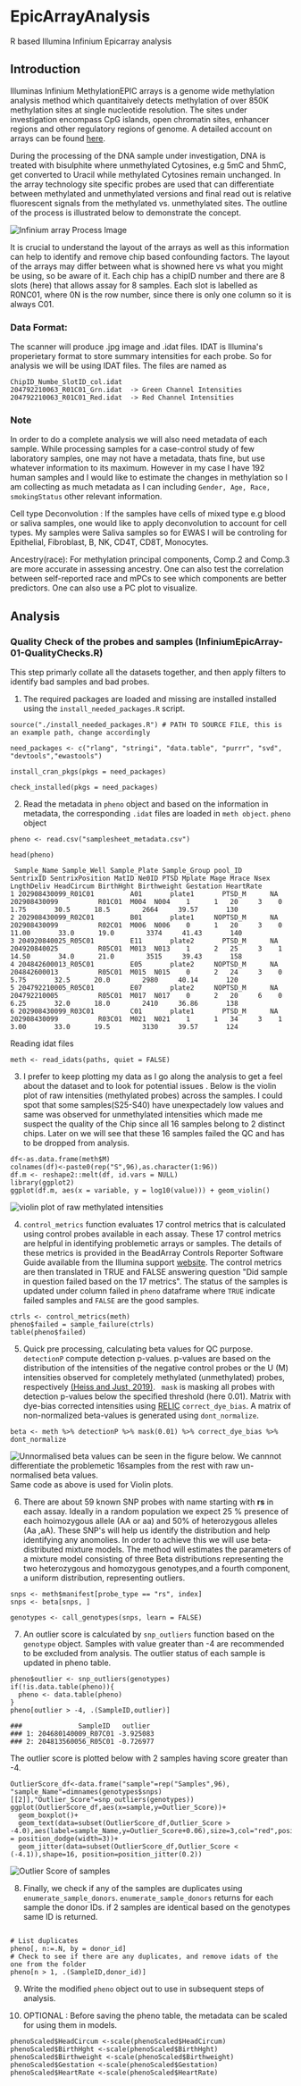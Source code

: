 # EpicArrayAnalysis
R based Illumina Infinium Epicarray analysis
## Introduction

Illuminas Infinium MethylationEPIC arrays is a genome wide methylation analysis method which quantitaively detects methylation of over 850K methylation sites at single nucleotide resolution. The sites under investigation encompass CpG islands, open chromatin sites, enhancer regions and other regulatory regions of genome. A detailed account on arrays can be found [here](https://genomebiology.biomedcentral.com/articles/10.1186/s13059-016-1066-1).

During the processing of the DNA sample under investigation, DNA is treated with bisulphite where unmethylated Cytosines, e.g 5mC and 5hmC, get converted to Uracil while methylated Cytosines remain unchanged.  In the array technology site specific probes are used that can differentiate between methylated and unmethylated versions and final read out is relative fluorescent signals from the methylated vs. unmethylated sites. The outline of the process is illustrated below to demonstrate the concept. 

![Infinium array Process Image](./img/image1.png)

It is crucial to understand the layout of the arrays as well as this information can help to identify and remove chip based confounding factors. The layout of the arrays may differ between what is showned here vs what you might be using, so be aware of it.   Each chip has a chipID number and there are 8 slots (here) that allows assay for 8 samples.  Each slot is labelled as R0NC01, where 0N is the row number, since there is only one column so it is always C01.

### Data Format:
The scanner will produce .jpg image and .idat files.  IDAT is Illumina's properietary format to store summary intensities for each probe.  So for analysis we will be using IDAT files. The files are named as
```
ChipID_Numbe_SlotID_col.idat
204792210063_R01C01_Grn.idat  -> Green Channel Intensities
204792210063_R01C01_Red.idat  -> Red Channel Intensities
```
### Note

In order to do a complete analysis we will also need metadata of each sample. While processing samples for a case-control study of few laboratory samples, one may not have a metadata, thats fine, but use whatever information to its maximum.  However in my case I have 192 human samples and I would like to estimate the changes in methylation so I am collecting as much metadata as I can including `Gender, Age, Race, smokingStatus` other relevant information.

Cell type Deconvolution :  If the samples have cells of mixed type e.g blood or saliva samples,  one would like to apply deconvolution to account for cell types. My samples were Saliva samples so for EWAS I will be controling for Epithelial, Fibroblast, B, NK, CD4T, CD8T, Monocytes. 

Ancestry(race): For methylation principal components, Comp.2 and Comp.3 are more accurate in assessing ancestry. One can also test the correlation between self-reported race and mPCs to see which components are better predictors. One can also use a PC plot to visualize.

## Analysis

### Quality Check of the probes and samples (InfiniumEpicArray-01-QualityChecks.R)

This step primarly collate all the datasets together, and then apply filters to identify bad samples and bad probes.

1. The required packages are loaded and missing are installed installed using the `install_needed_packages.R` script.
```
source("./install_needed_packages.R") # PATH TO SOURCE FILE, this is an example path, change accordingly  

need_packages <- c("rlang", "stringi", "data.table", "purrr", "svd", "devtools","ewastools")

install_cran_pkgs(pkgs = need_packages)

check_installed(pkgs = need_packages)
```
2.  Read the metadata in `pheno` object and based on the information in metadata, the corresponding `.idat` files are loaded in `meth object`. `pheno` object
```
pheno <- read.csv("samplesheet_metadata.csv")

head(pheno)

 Sample_Name Sample_Well Sample_Plate Sample_Group pool_ID    SentrixID SentrixPosition MatID Ne0ID PTSD Mplate Mage Mrace Nsex LngthDeliv HeadCircum BirthHght Birthweight Gestation HeartRate
1 202908430099_R01C01         A01       plate1       PTSD_M      NA 202908430099          R01C01  M004  N004    1      1   20     3    0       1.75       30.5      18.5        2664     39.57       130
2 202908430099_R02C01         B01       plate1     NOPTSD_M      NA 202908430099          R02C01  M006  N006    0      1   20     3    0      11.00       33.0      19.0        3374     41.43       140
3 204920840025_R05C01         E11       plate2       PTSD_M      NA 204920840025          R05C01  M013  N013    1      2   25     3    1      14.50       34.0      21.0        3515     39.43       158
4 204842600013_R05C01         E05       plate2     NOPTSD_M      NA 204842600013          R05C01  M015  N015    0      2   24     3    0       5.75       32.5      20.0        2980     40.14       120
5 204792210005_R05C01         E07       plate2     NOPTSD_M      NA 204792210005          R05C01  M017  N017    0      2   20     6    0       6.25       32.0      18.0        2410     36.86       138
6 202908430099_R03C01         C01       plate1       PTSD_M      NA 202908430099          R03C01  M021  N021    1      1   34     3    1       3.00       33.0      19.5        3130     39.57       124
```
Reading idat files
```
meth <- read_idats(paths, quiet = FALSE)
```

3. I prefer to keep plotting my data as I go along the analysis to get a feel about the dataset and to look for potential issues .  Below is the violin plot of raw intensities (methylated probes) across the samples. I could spot that some samples(S25-S40) have unexpectadely low values and same was observed for unmethylated intensities which made me suspect the quality of the Chip since all 16 samples belong to 2 distinct chips.  Later on we will see that these 16 samples failed the QC and has to be dropped from analysis.
```
df<-as.data.frame(meth$M)
colnames(df)<-paste0(rep("S",96),as.character(1:96))
df.m <- reshape2::melt(df, id.vars = NULL)
library(ggplot2)
ggplot(df.m, aes(x = variable, y = log10(value))) + geom_violin()

```
![violin plot of raw methylated intensities](./img/Raw_Methylation_intensities.png)

4. `control_metrics` function  evaluates 17 control metrics that is calculated using control probes available in each assay.  These 17 control metrics are helpful in identifying problemetic arrays or samples.   The details of these metrics is provided in the BeadArray Controls Reporter Software Guide available from the Illumina support [website](https://support.illumina.com/content/dam/illumina-support/documents/documentation/chemistry_documentation/infinium_assays/infinium_hd_methylation/beadarray-controls-reporter-user-guide-1000000004009-00.pdf).  The control metrics are then translated in TRUE and FALSE answering question "Did sample in question  failed based on the 17 metrics". The status of the samples is updated under column failed in `pheno` dataframe where `TRUE` indicate failed samples and `FALSE` are the good samples.
```
ctrls <- control_metrics(meth)
pheno$failed = sample_failure(ctrls)
table(pheno$failed)
```
5.  Quick pre processing, calculating beta values for QC purpose. `detectionP` compute detection p-values. p-values are based on the distribution of the intensities of the negative control probes or the U (M) intensities observed for completely methylated (unmethylated) probes, respectively [(Heiss and Just, 2019)](https://clinicalepigeneticsjournal.biomedcentral.com/articles/10.1186/s13148-019-0615-3). ` mask` is masking all probes with detection p-values below the specified threshold (here 0.01). Matrix with dye-bias corrected intensities using [RELIC](https://www.ncbi.nlm.nih.gov/pmc/articles/PMC5209853/#:~:text=RELIC%20is%20an%20efficient%20and,to%20facilitate%20DNA%20methylation%20studies.) `correct_dye_bias`. A matrix of non-normalized beta-values is generated using `dont_normalize`.
```
beta <- meth %>% detectionP %>% mask(0.01) %>% correct_dye_bias %>% dont_normalize
```
![Unnormalised beta values can be seen in the figure below.  We cannnot differentiate the problemetic 16samples from the rest with raw un-normalised beta values.](./img/raw_unnorm_betavalues.png) Same code as above is used for Violin plots.

6. There are about 59 known SNP probes with name starting with **rs** in each assay.  Ideally in a random population we expect 25 % presence of each hoimozygous allele (AA or aa) and 50% of heterozygous alleles (Aa ,aA).  These SNP's will help us identify the distribution and help identifying any anomolies.  In order to achieve this we will use beta-distributed mixture models. The method will estimates the parameters of a mixture model consisting of three Beta distributions representing the two heterozygous and homozygous genotypes,and a fourth component, a uniform distribution, representing outliers.
```
snps <- meth$manifest[probe_type == "rs", index]
snps <- beta[snps, ]

genotypes <- call_genotypes(snps, learn = FALSE)
```
7. An outlier score is calculated by `snp_outliers` function based on the `genotype` object. Samples with value greater than -4 are recommended to be excluded from analysis.  The outlier status of each sample is updated in pheno table.  
```
pheno$outlier <- snp_outliers(genotypes)
if(!is.data.table(pheno)){
  pheno <- data.table(pheno)
}
pheno[outlier > -4, .(SampleID,outlier)]

###              SampleID   outlier
### 1: 204680140009_R07C01 -3.925083
### 2: 204813560056_R05C01 -0.726977

```
The outlier score is plotted below with 2 samples having score greater than -4. 
```
OutlierScore_df<-data.frame("sample"=rep("Samples",96), "sample_Name"=dimnames(genotypes$snps)[[2]],"Outlier_Score"=snp_outliers(genotypes))
ggplot(OutlierScore_df,aes(x=sample,y=Outlier_Score))+ 
  geom_boxplot()+
  geom_text(data=subset(OutlierScore_df,Outlier_Score > -4.0),aes(label=sample_Name,y=Outlier_Score+0.06),size=3,col="red",position = position_dodge(width=3))+
  geom_jitter(data=subset(OutlierScore_df,Outlier_Score < (-4.1)),shape=16, position=position_jitter(0.2))
```
![Outlier Score of samples](./img/OutlierSCore.png)

8. Finally, we check if any of the samples are duplicates using `enumerate_sample_donors`. `enumerate_sample_donors` returns for each sample the donor IDs. if 2 samples are identical based on the genotypes same ID is returned.

```pheno$donor_id <- enumerate_sample_donors(genotypes)

# List duplicates
pheno[, n:=.N, by = donor_id]
# Check to see if there are any duplicates, and remove idats of the one from the folder
pheno[n > 1, .(SampleID,donor_id)]
```
9. Write the modified `pheno` object out to use in subsequent steps of analysis.

10. OPTIONAL :  Before saving the pheno table, the metadata can be scaled for using them in models.
```phenoScaled$LngthDeliv <-scale(phenoScaled$LngthDeliv)
phenoScaled$HeadCircum <-scale(phenoScaled$HeadCircum)
phenoScaled$BirthHght <-scale(phenoScaled$BirthHght)
phenoScaled$Birthweight <-scale(phenoScaled$Birthweight)
phenoScaled$Gestation <-scale(phenoScaled$Gestation)
phenoScaled$HeartRate <-scale(phenoScaled$HeartRate)
```

